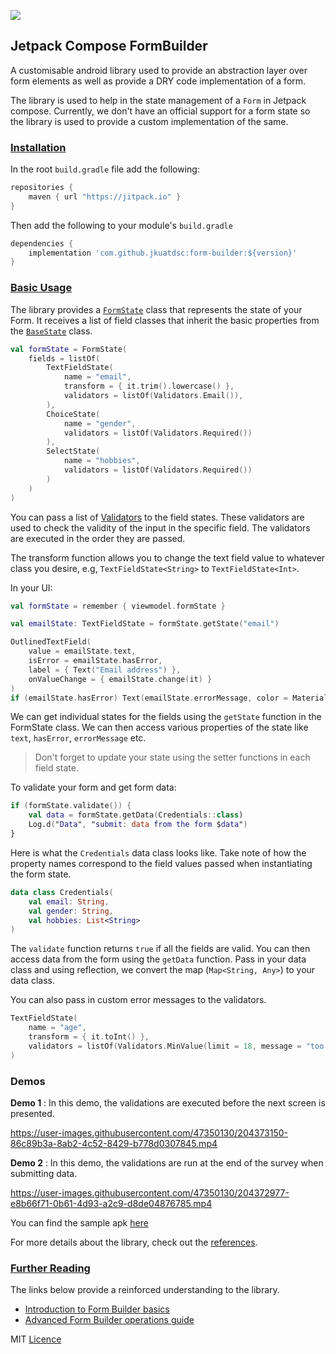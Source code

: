 [![](https://jitpack.io/v/jkuatdsc/form-builder.svg)](https://jitpack.io/#jkuatdsc/form-builder)

## Jetpack Compose FormBuilder

A customisable android library used to provide an abstraction layer over form elements as well as provide a DRY code
implementation of a form.

The library is used to help in the state management of a `Form` in Jetpack compose. Currently, we don't have an official
support for a form state so the library is used to provide a custom implementation of the same.

### <a id="installs" href="#installs">Installation</a>

In the root `build.gradle` file add the following:

```groovy
repositories {
    maven { url "https://jitpack.io" }
}
```

Then add the following to your module's `build.gradle`

```groovy
dependencies {
    implementation 'com.github.jkuatdsc:form-builder:${version}'
}
```

### <a id="basics" href="#basics">Basic Usage</a>

The library provides a [`FormState`](/form-builder/src/main/java/com/dsc/form_builder/FormState.kt) class that
represents the state of your Form. It receives a list of field classes that inherit the basic properties from the
[`BaseState`](/form-builder/src/main/java/com/dsc/form_builder/BaseState.kt) class.

```kotlin
val formState = FormState(
    fields = listOf(
        TextFieldState(
            name = "email",
            transform = { it.trim().lowercase() },
            validators = listOf(Validators.Email()),
        ),
        ChoiceState(
            name = "gender",
            validators = listOf(Validators.Required())
        ),
        SelectState(
            name = "hobbies",
            validators = listOf(Validators.Required())
        )
    )
)
```

You can pass a list of [Validators](/form-builder/src/main/java/com/dsc/form_builder/Validators.kt) to the
field states. These validators are used to check the validity of the input in the specific field. The validators are
executed in the order they are passed.

The transform function allows you to change the text field value to whatever class you desire, e.g, `TextFieldState<String>` to `TextFieldState<Int>`.

In your UI:

```kotlin
val formState = remember { viewmodel.formState }

val emailState: TextFieldState = formState.getState("email")

OutlinedTextField(
    value = emailState.text,
    isError = emailState.hasError,
    label = { Text("Email address") },
    onValueChange = { emailState.change(it) }
)
if (emailState.hasError) Text(emailState.errorMessage, color = MaterialTheme.colors.error)
```

We can get individual states for the fields using the `getState` function in the FormState class. We can then access
various properties of the state like `text`, `hasError`, `errorMessage` etc.

> Don't forget to update your state using the setter functions in each field state.

To validate your form and get form data:

```kotlin
if (formState.validate()) {
    val data = formState.getData(Credentials::class)
    Log.d("Data", "submit: data from the form $data")
}
```
Here is what the `Credentials` data class looks like. Take note of how the property names correspond to the field values 
passed when instantiating the form state.

```Kotlin
data class Credentials(
    val email: String,
    val gender: String,
    val hobbies: List<String>
)
```

The `validate` function returns `true` if all the fields are valid. You can then access data from the form using
the `getData` function. Pass in your data class and using reflection, we convert the map (`Map<String, Any>`) to your
data class.

You can also pass in custom error messages to the validators.

```kotlin
TextFieldState(
    name = "age",
    transform = { it.toInt() },
    validators = listOf(Validators.MinValue(limit = 18, message = "too young"))
)
```

### Demos

**Demo 1** : In this demo, the validations are executed before the next screen is presented.

https://user-images.githubusercontent.com/47350130/204373150-86c89b3a-8ab2-4c52-8429-b778d0307845.mp4

**Demo 2** : In this demo, the validations are run at the end of the survey when submitting data.

https://user-images.githubusercontent.com/47350130/204372977-e8b66f71-0b61-4d93-a2c9-d8de04876785.mp4

You can find the sample apk [here](https://drive.google.com/file/d/1tMtDtJwuDZoQnxluiAPNC0dYs7aqXUjt/view?usp=sharing)

For more details about the library, check out the [references](https://jkuatdsc.github.io/form-builder/).

### <a id="links" href="#links">Further Reading</a>

The links below provide a reinforced understanding to the library.
* [Introduction to Form Builder basics](https://www.section.io/engineering-education/jetpack-compose-forms/)
* [Advanced Form Builder operations guide](https://www.section.io/engineering-education/making-jetpack-form-builder/)

MIT [Licence](LICENSE)
